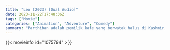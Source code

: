 ```yaml
---
title: "Leo (2023) [Dual Audio]"
date: 2023-11-22T17:48:36Z
tags: ["Movie"]
categories: ["Animation", "Adventure", "Comedy"]
summary: "Parthiban adalah pemilik kafe yang berwatak halus di Kashmir, yang menangkis sekelompok preman pembunuh dan mendapatkan perhatian dari kartel narkoba yang mengklaim bahwa dia pernah menjadi bagian dari mereka."
---
```


<mux-player stream-type="on-demand"
src="https://kp3d-my.sharepoint.com/personal/ryoo_kp3d_onmicrosoft_com/_layouts/15/download.aspx?share=ETHMZk-b2fpJo96gbK93N2wB7h_byUgbNewPCkiafMTuUg" prefer-playback="mse" controls>

</mux-player>


{{< movieinfo id="1075794" >}}

<script src="https://cdn.jsdelivr.net/npm/@mux/mux-player"></script>

 <script type="application/ld+json ">
{
"@context": "https://schema.org/",
"@type": "VideoObject",
"name": "Leo (2023)",
"contentUrl": "https://stream.mux.com/Fa01e32wN01tkYRAf01Q8qkZIfEkfqQzilTew3wsxuDsx4.m3u8",
"thumbnailUrl": "https://www.themoviedb.org/t/p/original/xvtPGVwDngXCQ91ptQg6Rjs10yi.jpg?width=314&fit_mode=preserve&time=25",
"uploadDate": "2023-11-22T17:48:36Z",
}

</script>
